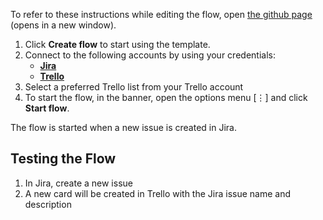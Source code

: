 To refer to these instructions while editing the flow, open [the github page](Create%20a%20new%20Jira%20issue%20for%20a%20new%20Trello%20card_instructions.md) (opens in a new window).

1.	Click **Create flow** to start using the template.
2.	Connect to the following accounts by using your credentials:
    - [**Jira** ](https://ibm.biz/ach2jira)
    - [**Trello**](https://ibm.biz/actrello)
3.  Select a preferred Trello list from your Trello account
4.	To start the flow, in the banner, open the options menu [⋮] and click **Start flow**.

The flow is started when a new issue is created in Jira.

## Testing the Flow

1. In Jira, create a new issue
2. A new card will be created in Trello with the Jira issue name and description
